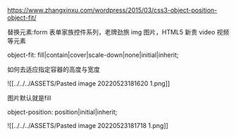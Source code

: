 https://www.zhangxinxu.com/wordpress/2015/03/css3-object-position-object-fit/

替换元素:form 表单家族控件系列，老牌劲旅 img 图片，HTML5 新贵 video 视频等元素

object-fit: fill|contain|cover|scale-down|none|initial|inherit;

如何去适应指定容器的高度与宽度

![[../../../ASSETS/Pasted image 20220523181620 1.png]]

图片默认就是fill


object-position: position|initial|inherit;

![[../../../ASSETS/Pasted image 20220523181718 1.png]]